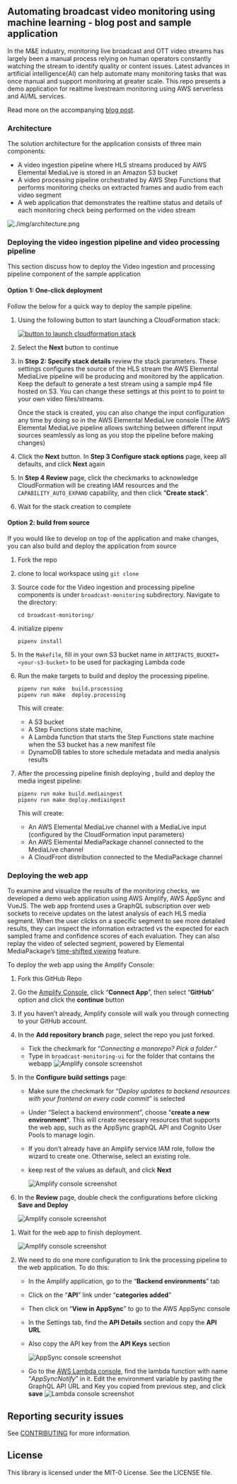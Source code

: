 ## Automating broadcast video monitoring using machine learning - blog post and sample application

In the M&E industry, monitoring live broadcast and OTT video streams has largely been a manual process relying on human operators constantly watching the stream to identify quality or content issues. Latest advances in artificial intelligence(AI) can help automate many monitoring tasks that was once manual and support monitoring at greater scale. This repo presents a demo application for realtime livestream monitoring using AWS serverless and AI/ML services.

Read more on the accompanying [blog post]().

### Architecture

The solution architecture for the application consists of three main components:

- A video ingestion pipeline where HLS streams produced by AWS Elemental MediaLive is stored in an Amazon S3 bucket
- A video processing pipeline orchestrated by AWS Step Functions that performs monitoring checks on extracted frames and audio from each video segment
- A web application that demonstrates the realtime status and details of each monitoring check being performed on the video stream

![./img/architecture.png](./img/architecture.png)

### Deploying the video ingestion pipeline and video processing pipeline

This section discuss how to deploy the Video ingestion and processing pipeline component of the sample application

#### Option 1: One-click deployment

Follow the below for a quick way to deploy the sample pipeline.

1. Using the following button to start launching a CloudFormation stack:

   [![button to launch cloudformation stack](./img/launch-cloudformation.png)](https://console.aws.amazon.com/cloudformation/home?region=us-east-1#/stacks/new?stackName=broadcast-monitoring&templateURL=https://s3.amazonaws.com/broadcast-monitoring-blog/cloudformation/backend.yml)

1. Select the **Next** button to continue
1. In **Step 2: Specify stack details** review the stack parameters.
   These settings configures the source of the HLS stream the AWS Elemental MediaLive pipeline will be producing and monitored by the application. Keep the default to generate a test stream using a sample mp4 file hosted on S3. You can change these settings at this point to to point to your own video files/streams.

   Once the stack is created, you can also change the input configuration any time by doing so in the AWS Elemental MediaLive console (The AWS Elemental MediaLive pipeline allows switching between different input sources seamlessly as long as you stop the pipeline before making changes)

1. Click the **Next** button. In **Step 3 Configure stack options** page, keep all defaults, and click **Next** again
1. In **Step 4 Review** page, click the checkmarks to acknowledge CloudFormation will be creating IAM resources and the `CAPABILITY_AUTO_EXPAND` capability, and then click “**Create stack**”.
1. Wait for the stack creation to complete

#### Option 2: build from source

If you would like to develop on top of the application and make changes, you can also build and deploy the application from source

1. Fork the repo
2. clone to local workspace using `git clone`
3. Source code for the Video ingestion and processing pipeline components is under `broadcast-monitoring` subdirectory. Navigate to the directory:

   ```
   cd broadcast-monitoring/
   ```

4. initialize pipenv

   ```
   pipenv install
   ```

5. In the `Makefile`, fill in your own S3 bucket name in `ARTIFACTS_BUCKET=<your-s3-bucket>` to be used for packaging Lambda code
6. Run the make targets to build and deploy the processing pipeline.

   ```
   pipenv run make	build.processing
   pipenv run make	deploy.processing
   ```

   This will create:

   - A S3 bucket
   - A Step Functions state machine,
   - A Lambda function that starts the Step Functions state machine when the S3 bucket has a new manifest file
   - DynamoDB tables to store schedule metadata and media analysis results

7) After the processing pipeline finish deploying , build and deploy the media ingest pipeline:

   ```shel
   pipenv run make build.mediaingest
   pipenv run make deploy.mediaingest
   ```

   This will create:

   - An AWS Elemental MediaLive channel with a MediaLive input (configured by the CloudFormation input parameters)
   - An AWS Elemental MediaPackage channel connected to the MediaLive channel
   - A CloudFront distribution connected to the MediaPackage channel

### Deploying the web app

To examine and visualize the results of the monitoring checks, we developed a demo web application using AWS Amplify, AWS AppSync and VueJS. The web app frontend uses a GraphQL subscription over web sockets to receive updates on the latest analysis of each HLS media segment. When the user clicks on a specific segment to see more detailed results, they can inspect the information extracted vs the expected for each sampled frame and confidence scores of each evaluation. They can also replay the video of selected segment, powered by Elemental MediaPackage’s [time-shifted viewing](https://docs.aws.amazon.com/mediapackage/latest/ug/time-shifted.html) feature.

To deploy the web app using the Amplify Console:

1.  Fork this GitHub Repo
1.  Go the [Amplify Console](https://console.aws.amazon.com/amplify/home), click “**Connect App**”, then select “**GitHub**” option and click the **continue** button

1.  If you haven’t already, Amplify console will walk you through connecting to your GitHub account.
1.  In the **Add repository branch** page, select the repo you just forked.

    - Tick the checkmark for “_Connecting a monorepo? Pick a folder_.”
    - Type in `broadcast-monitoring-ui` for the folder that contains the webapp
      ![Amplify console screenshot](./img/amplify-connect-select-branch.png)

1.  In the **Configure build settings** page:

    - Make sure the checkmark for “_Deploy updates to backend resources with your frontend on every code commit_” is selected
    - Under “Select a backend environment”, choose “**create a new environment**”. This will create necessary resources that supports the web app, such as the AppSync graphQL API and Cognito User Pools to manage login.
    - If you don’t already have an Amplify service IAM role, follow the wizard to create one. Otherwise, select an existing role.
    - keep rest of the values as default, and click **Next**

      ![Amplify console screenshot](./img/amplify-configure-build.png)

1.  In the **Review** page, double check the configurations before clicking **Save and Deploy**

    ![Amplify console screenshot](./img/amplify-connect-review.png)

1)  Wait for the web app to finish deployment.

    ![Amplify console screenshot](./img/amplify-console-deploy-finish.png)

1)  We need to do one more configuration to link the processing pipeline to the web application. To do this:

    - In the Amplify application, go to the “**Backend environments**” tab
    - Click on the “**API**” link under “**categories added**”
    - Then click on “**View in AppSync**” to go to the AWS AppSync console
    - In the Settings tab, find the **API Details** section and copy the **API URL**
    - Also copy the API key from the **API Keys** section

      ![AppSync console screenshot](./img/AppSync-endpoint.png)

    - Go to the [AWS Lambda console](https://console.aws.amazon.com/lambda/home), find the lambda function with name “_AppSyncNotify_” in it. Edit the environment variable by pasting the GraphQL API URL and Key you copied from previous step, and click **save**
      ![Lambda console screenshot](./img/lambda-env-appsync-endpoint.png)

## Reporting security issues

See [CONTRIBUTING](CONTRIBUTING.md#security-issue-notifications) for more information.

## License

This library is licensed under the MIT-0 License. See the LICENSE file.
